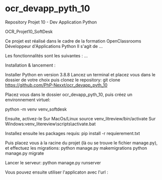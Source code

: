 # ocr_devapp_pyth_10
Repository Projet 10 - Dev Application Python

OCR_Projet10_SoftDesk

Ce projet est réalisé dans le cadre de la formation OpenClassrooms Développeur d'Applications Python Il s'agit de ...

Les fonctionnalités sont les suivantes : 
...

Installation & lancement :

Installer Python en version 3.8.8 Lancez un terminal et placez vous dans le dossier de votre choix puis clonez le repository: git clone https://github.com/PhP-Nexxt/ocr_devapp_pyth_10

Placez vous dans le dossier ocr_devapp_pyth_10, puis créez un environnement virtuel:

python -m venv venv_softdesk

Ensuite, activez-le Sur MacOs/Linux source venv_litreview/bin/activate Sur Windows:venv_litereview\scripts\activate.bat

Installez ensuite les packages requis: pip install -r requierement.txt

Puis placez vous à la racine du projet (là ou se trouve le fichier manage.py), et effectuez les migrations: python manage.py makemigrations python manage.py migrate

Lancer le serveur: python manage.py runserver

Vous pouvez ensuite utiliser l'applicaton avec l'url : 